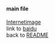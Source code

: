 #### main file  
[Internetimage](https://image.baidu.com/search/detail?ct=503316480&z=undefined&tn=baiduimagedetail&ipn=d&word=%E5%90%89%E5%A4%A7&step_word=&ie=utf-8&in=&cl=undefined&lm=-1&st=undefined&hd=1&latest=0&copyright=0&cs=1750964845,642308823&os=413783271,1128755780&simid=0,0&pn=0&rn=1&di=209880&ln=1856&fr=&fmq=1619267265061_R&fm=&ic=undefined&s=undefined&se=&sme=&tab=0&width=undefined&height=undefined&face=undefined&is=0,0&istype=0&ist=&jit=&bdtype=0&spn=0&pi=0&gsm=3c&objurl=https%3A%2F%2Fgimg2.baidu.com%2Fimage_search%2Fsrc%3Dhttp%253A%252F%252F5b0988e595225.cdn.sohucs.com%252Fimages%252F20171029%252F62f5467388674605b2c8936bbe0e7df8.jpeg%26refer%3Dhttp%253A%252F%252F5b0988e595225.cdn.sohucs.com%26app%3D2002%26size%3Df9999%2C10000%26q%3Da80%26n%3D0%26g%3D0n%26fmt%3Djpeg%3Fsec%3D1621859276%26t%3Daa69bf446fc0fa07d60b4bdea10f1244&rpstart=0&rpnum=0&adpicid=0&force=undefined)  
link to [baidu](http://www.baidu.com)  
back to [README](./README.md)

